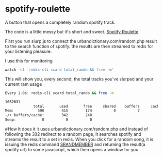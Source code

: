 spotify-roulette
================

A button that opens a completely random spotify track.



The code is a little messy but it's short and sweet. 
[Spotify Roulette](http:/dream.ai)


First you run slurp.js to connect the urbandictionary.com/random.php result to the search function of spotify.
the results are then streamed to redis for your listening pleasure.


I use this for monitoring
```bash
watch -n1 'redis-cli scard total_rando && free -m'
```

This will show you, every second, the total tracks you've slurped and your current ram usage
```bash
Every 1.0s: redis-cli scard total_rando && free -m                                                                                                                                                                                          Thu Jul 25 02:16:22 2013

1082631
             total       used       free     shared    buffers     cached
Mem:           590        415        174          0          7         65
-/+ buffers/cache:        342        248
Swap:            0          0          0


```

#How It does it
It uses urbandictionary.com/random.php and instead of following the 302 redirect to a random page, It searches spotify and streams the result to a set in redis.
When you click for a random song, it is issuing the redis command [SRANDMEMBER](http://redis.io/commands/srandmember)
and returning the result(a spotify url) to some javascript, which then opens a window for you.
